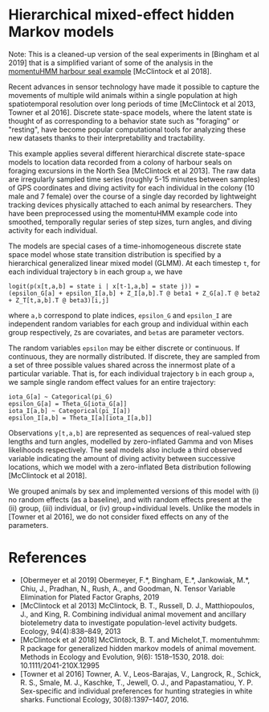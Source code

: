 # Hierarchical mixed-effect hidden Markov models

Note: This is a cleaned-up version of the seal experiments in [Bingham et al 2019] that is a simplified variant of some of the analysis in the [momentuHMM harbour seal example](https://github.com/bmcclintock/momentuHMM/blob/master/vignettes/harbourSealExample.R) [McClintock et al 2018].

Recent advances in sensor technology have made it possible to capture the movements of multiple wild animals within a single population at high spatiotemporal resolution over long periods of time [McClintock et al 2013, Towner et al 2016]. Discrete state-space models, where the latent state is thought of as corresponding to a behavior state such as "foraging" or "resting", have become popular computational tools for analyzing these new datasets thanks to their interpretability and tractability.

This example applies several different hierarchical discrete state-space models to location data recorded from a colony of harbour seals on foraging excursions in the North Sea [McClintock et al 2013].
The raw data are irregularly sampled time series (roughly 5-15 minutes between samples) of GPS coordinates and diving activity for each individual in the colony (10 male and 7 female) over the course of a single day recorded by lightweight tracking devices physically attached to each animal by researchers. They have been preprocessed using the momentuHMM example code into smoothed, temporally regular series of step sizes, turn angles, and diving activity for each individual.

The models are special cases of a time-inhomogeneous discrete state space model
whose state transition distribution is specified by a hierarchical generalized linear mixed model (GLMM).
At each timestep `t`, for each individual trajectory `b` in each group `a`, we have

```
logit(p(x[t,a,b] = state i | x[t-1,a,b] = state j)) =
(epsilon_G[a] + epsilon_I[a,b] + Z_I[a,b].T @ beta1 + Z_G[a].T @ beta2 + Z_T[t,a,b].T @ beta3)[i,j]
```

where `a,b` correspond to plate indices, `epsilon_G` and `epsilon_I` are independent random variables for each group and individual within each group respectively, `Z`s are covariates, and `beta`s are parameter vectors.

The random variables `epsilon` may be either discrete or continuous.
If continuous, they are normally distributed.
If discrete, they are sampled from a set of three possible values shared across the innermost plate of a particular variable.
That is, for each individual trajectory `b` in each group `a`, we sample single random effect values for an entire trajectory:

```
iota_G[a] ~ Categorical(pi_G)
epsilon_G[a] = Theta_G[iota_G[a]]
iota_I[a,b] ~ Categorical(pi_I[a])
epsilon_I[a,b] = Theta_I[a][iota_I[a,b]]
```

Observations `y[t,a,b]` are represented as sequences of real-valued step lengths and turn angles, modelled by zero-inflated Gamma and von Mises likelihoods respectively.
The seal models also include a third observed variable indicating the amount of diving activity between successive locations, which we model with a zero-inflated Beta distribution following [McClintock et al 2018].

We grouped animals by sex and implemented versions of this model with (i) no random effects (as a baseline), and with random effects present at the (ii) group, (iii) individual, or (iv) group+individual levels. Unlike the models in [Towner et al 2016], we do not consider fixed effects on any of the parameters.

# References
* [Obermeyer et al 2019] Obermeyer, F.\*, Bingham, E.\*, Jankowiak, M.\*, Chiu, J., Pradhan, N., Rush, A., and Goodman, N.  Tensor Variable Elimination for Plated Factor Graphs, 2019
* [McClintock et al 2013] McClintock, B. T., Russell, D. J., Matthiopoulos, J., and King, R.  Combining individual animal movement and ancillary biotelemetry data to investigate population-level activity budgets. Ecology, 94(4):838–849, 2013
* [McClintock et al 2018] McClintock, B. T. and Michelot,T. momentuhmm: R package for generalized hidden markov models of animal movement. Methods in Ecology and  Evolution,  9(6): 1518–1530, 2018. doi: 10.1111/2041-210X.12995
* [Towner et al 2016] Towner, A. V., Leos-Barajas, V., Langrock, R., Schick, R. S., Smale, M. J., Kaschke, T., Jewell, O. J., and Papastamatiou, Y. P.  Sex-specific and individual preferences for hunting strategies in white sharks. Functional Ecology, 30(8):1397–1407, 2016.
